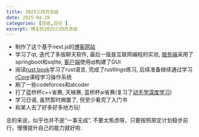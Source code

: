 ```yaml
---
title: 2025三四月总结
date: 2025-04-28
categories: [总结,日记 ]  
excerpt: 博主的2025三四月总结
---
```


- 制作了这个基于next.js的[博客网站](https://github.com/Garhlz/blog3)
- 学习了qt, 迭代了多版聊天软件, 最后一版是互联网编程的实验, [服务端]([Garhlz/chatter2_server](https://github.com/Garhlz/chatter2_server))采用了springboot和sqlite, [客户端]([Garhlz/chatter2_client](https://github.com/Garhlz/chatter2_client))使用qt构建了GUI
- 阅读[rust book](https://kaisery.github.io/trpl-zh-cn/)学习了rust语言, 完成了rustlings练习, 后续准备继续通过学习[rCore](https://rcore-os.cn/rCore-Tutorial-Book-v3/)课程学习操作系统
- 刷了一些codeforces和atcoder
- 打了蓝桥杯c++省赛, 天梯赛, 蓝桥杯ai省赛(复习了[动手学深度学习](https://zh.d2l.ai/))
- 学习日语, 虽然暂时搁置了, 但至少看完了入门书
- 和某人去了好多好多地方玩!

总的来说，似乎也并不是“一事无成”.
不要太焦虑呀，只要按照原定计划稳步前行，慢慢提升自己的能力就好啦.

